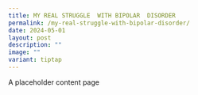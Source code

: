```yaml
---
title: MY REAL STRUGGLE  WITH BIPOLAR  DISORDER
permalink: /my-real-struggle-with-bipolar-disorder/
date: 2024-05-01
layout: post
description: ""
image: ""
variant: tiptap
---
```

<p>A placeholder content page</p>